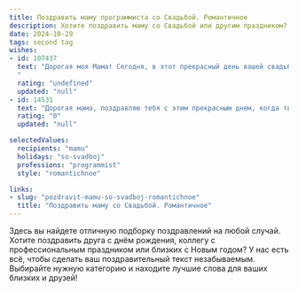```yaml
---
title: Поздравить маму программиста со Свадьбой. Романтичное
description: Хотите поздравить маму со Свадьбой или другим праздником? Наш ИИ создаст незабываемое поздравление, а вы обязательно выделитесь среди других.  
date: 2024-10-29
tags: second tag
wishes:
- id: 107437
  text: "Дорогая моя Мама! Сегодня, в этот прекрасный день вашей свадьбы, я хочу сказать вам, что ваша любовь – это программа, написанная самой жизнью, –  бесконечно красивая, сложная и полная нежности. Пусть каждый ваш день будет наполнен таким же счастьем, каким наполнены строчки вашего семейного кода, написанного годами взаимной верности и любви. С Днём свадьбы!
  "
  rating: "undefined"
  updated: "null"
- id: 14531
  text: "Дорогая мама, поздравляю тебя с этим прекрасным днем, когда твоя любовь скрепляется узами брака! Как программист, я знаю, что самые сложные алгоритмы и проекты могут быть решены и завершены, но настоящая любовь – это уникальный код, который живет и дышит. Пусть ваш союз будет как идеально написанная программа: без ошибок, с плавным ходом и бесконечным потенциалом. Желаю вам счастья, которое будет выполняться на двоих, как самый гармоничный и долговечный код. С любовью, твой ребенок."
  rating: "0"
  updated: "null"

selectedValues:
  recipients: "mamu"
  holidays: "so-svadboj"
  professions: "programmist"
  style: "romantichnoe"

links:
- slug: "pozdravit-mamu-so-svadboj-romantichnoe"
  title: "Поздравить маму со Свадьбой. Романтичное"
---
```


Здесь вы найдете отличную подборку поздравлений на любой случай. 
Хотите поздравить друга с днём рождения, коллегу с профессиональным праздником или близких с Новым годом? У нас есть всё, чтобы сделать ваш поздравительный текст незабываемым. Выбирайте нужную категорию и находите лучшие слова для ваших близких и друзей!
